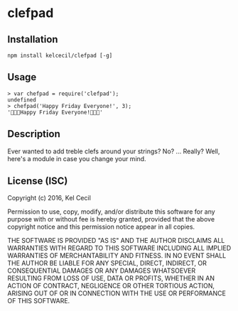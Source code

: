 clefpad
=======

Installation
------------
    npm install kelcecil/clefpad [-g]

Usage
-----
    > var chefpad = require('clefpad');
    undefined
    > chefpad('Happy Friday Everyone!', 3);
    '🎼🎼🎼Happy Friday Everyone!🎼🎼🎼'


Description
-----------
Ever wanted to add treble clefs around your strings? No? ... Really? Well, here's a module in case you change your mind.

License (ISC)
-------
Copyright (c) 2016, Kel Cecil

Permission to use, copy, modify, and/or distribute this software for any purpose with or without fee is hereby granted, provided that the above copyright notice and this permission notice appear in all copies.

THE SOFTWARE IS PROVIDED "AS IS" AND THE AUTHOR DISCLAIMS ALL WARRANTIES WITH REGARD TO THIS SOFTWARE INCLUDING ALL IMPLIED WARRANTIES OF MERCHANTABILITY AND FITNESS. IN NO EVENT SHALL THE AUTHOR BE LIABLE FOR ANY SPECIAL, DIRECT, INDIRECT, OR CONSEQUENTIAL DAMAGES OR ANY DAMAGES WHATSOEVER RESULTING FROM LOSS OF USE, DATA OR PROFITS, WHETHER IN AN ACTION OF CONTRACT, NEGLIGENCE OR OTHER TORTIOUS ACTION, ARISING OUT OF OR IN CONNECTION WITH THE USE OR PERFORMANCE OF THIS SOFTWARE.

